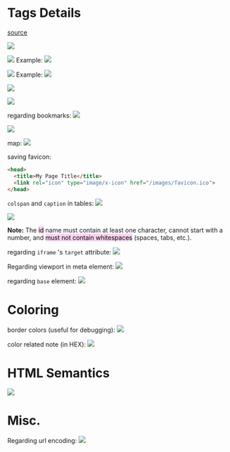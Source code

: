 # Tags Details

[source](https://www.w3schools.com/html/html_formatting.asp#:~:text=HTML%20%3Ci%3E%20and%20%3Cem%3E%20Elements)

![](Attachments%20-%20HTML%20New%20Info/Pasted%20image%2020230723095943.png)

![](Attachments%20-%20HTML%20New%20Info/Pasted%20image%2020230723100129.png)
Example:
![](Attachments%20-%20HTML%20New%20Info/Pasted%20image%2020230723100152.png)

![](Attachments%20-%20HTML%20New%20Info/Pasted%20image%2020230723100239.png)
Example:
![](Attachments%20-%20HTML%20New%20Info/Pasted%20image%2020230723100304.png)

![](Attachments%20-%20HTML%20New%20Info/Pasted%20image%2020230723100428.png)

![](Attachments%20-%20HTML%20New%20Info/Pasted%20image%2020230723102510.png)

regarding bookmarks:
![](Attachments%20-%20HTML%20New%20Info/Pasted%20image%2020230723103020.png)

![](Attachments%20-%20HTML%20New%20Info/Pasted%20image%2020230723103052.png)

map:
![](Attachments%20-%20HTML%20New%20Info/Pasted%20image%2020230723104127.png)

saving favicon:
```HTML
<head>  
  <title>My Page Title</title>  
  <link rel="icon" type="image/x-icon" href="/images/favicon.ico">  
</head>
```

`colspan` and `caption` in tables:
![](Attachments%20-%20HTML%20New%20Info/Pasted%20image%2020230723105518.png)

![](Attachments%20-%20HTML%20New%20Info/Pasted%20image%2020230723105558.png)

**Note:** The <mark style="background: #FFB8EBA6;">id</mark> name must contain at least one character, cannot start with a number, and <mark style="background: #FFB8EBA6;">must not contain whitespaces</mark> (spaces, tabs, etc.).

regarding `iframe` 's `target` attribute:
![](Attachments%20-%20HTML%20New%20Info/Pasted%20image%2020230723111902.png)

Regarding viewport in meta element:
![](Attachments%20-%20HTML%20New%20Info/Pasted%20image%2020230723112314.png)

regarding `base` element:
![](Attachments%20-%20HTML%20New%20Info/Pasted%20image%2020230723112500.png)

# Coloring

border colors (useful for debugging):
![](Attachments%20-%20HTML%20New%20Info/Pasted%20image%2020230723100656.png)

color related note (in HEX):
![](Attachments%20-%20HTML%20New%20Info/Pasted%20image%2020230723100816.png)

# HTML Semantics

![](Attachments%20-%20HTML%20New%20Info/Pasted%20image%2020230723112635.png)

# Misc.
Regarding url encoding:
![](Attachments%20-%20HTML%20New%20Info/Pasted%20image%2020230723115442.png)

